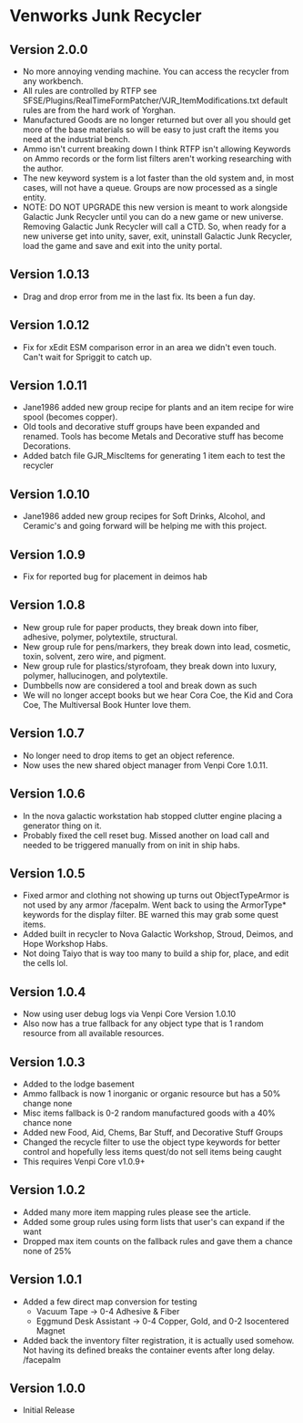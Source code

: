 # Venworks Junk Recycler

## Version 2.0.0
* No more annoying vending machine. You can access the recycler from any workbench. 
* All rules are controlled by RTFP see SFSE/Plugins/RealTimeFormPatcher/VJR_ItemModifications.txt default rules are from the hard work of Yorghan. 
* Manufactured Goods are no longer returned but over all you should get more of the base materials so will be easy to just craft the items you need at the industrial bench.  
* Ammo isn't current breaking down I think RTFP isn't allowing Keywords on Ammo records or the form list filters aren't working researching with the author. 
* The new keyword system is a lot faster than the old system and, in most cases, will not have a queue. Groups are now processed as a single entity.  
* NOTE: DO NOT UPGRADE this new version is meant to work alongside Galactic Junk Recycler until you can do a new game or new universe. Removing Galactic Junk Recycler will call a CTD. So, when ready for a new universe get into unity, saver, exit, uninstall Galactic Junk Recycler, load the game and save and exit into the unity portal. 

## Version 1.0.13
* Drag and drop error from me in the last fix. Its been a fun day. 

## Version 1.0.12
* Fix for xEdit ESM comparison error in an area we didn't even touch. Can't wait for Spriggit to catch up. 

## Version 1.0.11
* Jane1986 added new group recipe for plants and an item recipe for wire spool (becomes copper).
* Old tools and decorative stuff groups have been expanded and renamed. Tools has become Metals and Decorative stuff has become Decorations. 
* Added batch file GJR_MiscItems for generating 1 item each to test the recycler

## Version 1.0.10
* Jane1986 added new group recipes for Soft Drinks, Alcohol, and Ceramic's and going forward will be helping me with this project. 

## Version 1.0.9
* Fix for reported bug for placement in deimos hab

## Version 1.0.8
* New group rule for paper products, they break down into fiber, adhesive, polymer, polytextile, structural.
* New group rule for pens/markers, they break down into lead, cosmetic, toxin, solvent, zero wire, and pigment.
* New group rule for plastics/styrofoam, they break down into luxury, polymer, hallucinogen, and polytextile.
* Dumbbells now are considered a tool and break down as such
* We will no longer accept books but we hear Cora Coe, the Kid and Cora Coe, The Multiversal Book Hunter love them.

## Version 1.0.7
* No longer need to drop items to get an object reference.
* Now uses the new shared object manager from Venpi Core 1.0.11.

## Version 1.0.6
* In the nova galactic workstation hab stopped clutter engine placing a generator thing on it. 
* Probably fixed the cell reset bug. Missed another on load call and needed to be triggered manually from on init in ship habs.

## Version 1.0.5
* Fixed armor and clothing not showing up turns out ObjectTypeArmor is not used by any armor /facepalm. Went back to using the ArmorType* keywords for the display filter. BE warned this may grab some quest items.
* Added built in recycler to Nova Galactic Workshop, Stroud, Deimos, and Hope Workshop Habs.
* Not doing Taiyo that is way too many to build a ship for, place, and edit the cells lol. 

## Version 1.0.4
* Now using user debug logs via Venpi Core Version 1.0.10
* Also now has a true fallback for any object type that is 1 random resource from all available resources.

## Version 1.0.3
* Added to the lodge basement
* Ammo fallback is now 1 inorganic or organic resource but has a 50% change none
* Misc items fallback is 0-2 random manufactured goods with a 40% chance none
* Added new Food, Aid, Chems, Bar Stuff, and Decorative Stuff Groups
* Changed the recycle filter to use the object type keywords for better control and hopefully less items quest/do not sell items being caught
* This requires Venpi Core v1.0.9+

## Version 1.0.2
* Added many more item mapping rules please see the article.
* Added some group rules using form lists that user's can expand if the want
* Dropped max item counts on the fallback rules and gave them a chance none of 25%

## Version 1.0.1
* Added a few direct map conversion for testing
  * Vacuum Tape -> 0-4 Adhesive & Fiber
  * Eggmund Desk Assistant -> 0-4 Copper, Gold, and 0-2 Isocentered Magnet
* Added back the inventory filter registration, it is actually used somehow. Not having its defined breaks the container events after long delay. /facepalm

## Version 1.0.0
* Initial Release